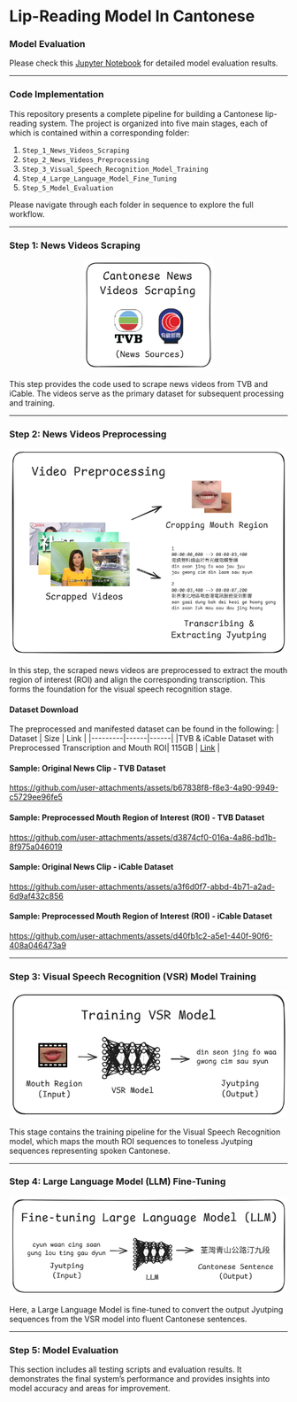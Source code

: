 # Lip-Reading Model In Cantonese



### Model Evaluation

Please check this [Jupyter Notebook](https://github.com/ikwbb/Lip-Reading-Model-In-Cantonese/blob/main/Step_5_Model_Evaluation/testing_results/full/Model%20Evaluation.ipynb) for detailed model evaluation results.

---



### Code Implementation

This repository presents a complete pipeline for building a Cantonese lip-reading system. The project is organized into five main stages, each of which is contained within a corresponding folder:

1. `Step_1_News_Videos_Scraping`
2. `Step_2_News_Videos_Preprocessing`
3. `Step_3_Visual_Speech_Recognition_Model_Training`
4. `Step_4_Large_Language_Model_Fine_Tuning`
5. `Step_5_Model_Evaluation`



Please navigate through each folder in sequence to explore the full workflow.

------

### Step 1: News Videos Scraping

<div align="center"><img src="./assets/step-1.png" alt="Step 1" style="zoom:60%;" /></div>

This step provides the code used to scrape news videos from TVB and iCable. The videos serve as the primary dataset for subsequent processing and training.

------

### Step 2: News Videos Preprocessing

![Step 2](./assets/step-2.png)

In this step, the scraped news videos are preprocessed to extract the mouth region of interest (ROI) and align the corresponding transcription. This forms the foundation for the visual speech recognition stage.

#### Dataset Download
The preprocessed and manifested dataset can be found in the following:
| Dataset | Size | Link |
|---------|------|------|
|TVB & iCable Dataset with Preprocessed Transcription and Mouth ROI| 115GB | [Link](https://1drv.ms/f/c/DADC679B5C6EBC0F/EsKbtspvEilFpx5OoSefZIUBZJIoRAAIpFm_SMktOWD4kw?e=Eg0lpb) |


#### Sample: Original News Clip - TVB Dataset
https://github.com/user-attachments/assets/b67838f8-f8e3-4a90-9949-c5729ee96fe5

#### Sample: Preprocessed Mouth Region of Interest (ROI) - TVB Dataset
https://github.com/user-attachments/assets/d3874cf0-016a-4a86-bd1b-8f975a046019

#### Sample: Original News Clip - iCable Dataset
https://github.com/user-attachments/assets/a3f6d0f7-abbd-4b71-a2ad-6d9af432c856

#### Sample: Preprocessed Mouth Region of Interest (ROI) - iCable Dataset
https://github.com/user-attachments/assets/d40fb1c2-a5e1-440f-90f6-408a046473a9




------

### Step 3: Visual Speech Recognition (VSR) Model Training

![Step 3](./assets/step-3.png)

This stage contains the training pipeline for the Visual Speech Recognition model, which maps the mouth ROI sequences to toneless Jyutping sequences representing spoken Cantonese.

------

### Step 4: Large Language Model (LLM) Fine-Tuning

![Step 4](./assets/step-4.png)

Here, a Large Language Model is fine-tuned to convert the output Jyutping sequences from the VSR model into fluent Cantonese sentences.

------

### Step 5: Model Evaluation

This section includes all testing scripts and evaluation results. It demonstrates the final system’s performance and provides insights into model accuracy and areas for improvement.
